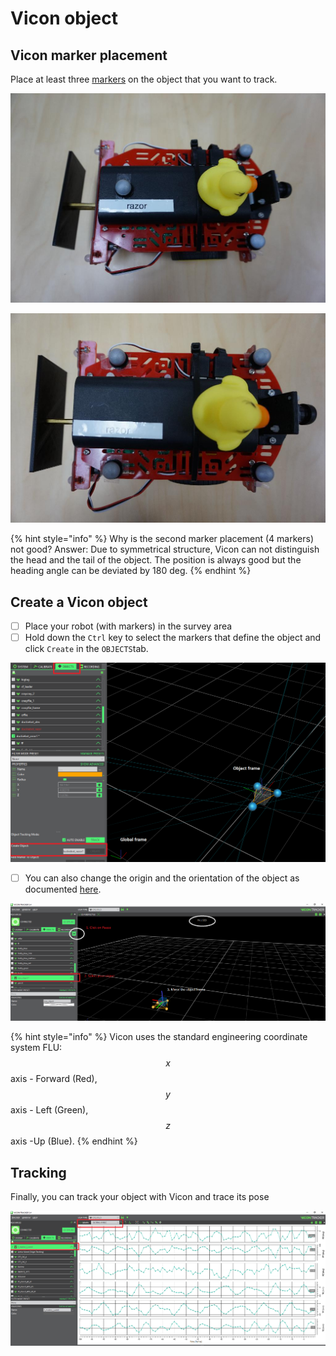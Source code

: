 # Vicon object

## Vicon marker placement

Place at least three [markers](https://www.vicon.com/products/vicon-devices/markers-and-suits) on the object that you want to track.

![Good placement of markers](../.gitbook/assets/vicon_good_object-resized-1024.jpg)

![Bad placement of markers](../.gitbook/assets/vicon_bad_object-resized-1024.jpg)

{% hint style="info" %}
Why is the second marker placement \(4 markers\) not good? Answer: Due to symmetrical structure, Vicon can not distinguish the head and the tail of the object. The position is always good but the heading angle can be deviated by 180 deg.
{% endhint %}

## Create a Vicon object

* [ ] Place your robot \(with markers\) in the survey area
* [ ] Hold down the `Ctrl` key to select the markers that define the object and click `Create` in the `OBJECTS`tab.

![](../.gitbook/assets/vicon_object.png)

* [ ] You can also change the origin and the orientation of the object as documented [here](https://docs.vicon.com/display/Tracker33/About+the+Objects+tab). 

![](../.gitbook/assets/vicon_object_duckie3.png)

{% hint style="info" %}
Vicon uses the standard engineering coordinate system FLU: $$x$$axis - Forward \(Red\), $$y$$axis - Left \(Green\), $$z$$axis -Up \(Blue\).
{% endhint %}

## Tracking

Finally, you can track your object with Vicon and trace its pose

![Pose of the Active Wand ](../.gitbook/assets/vicon_tracking.png)

